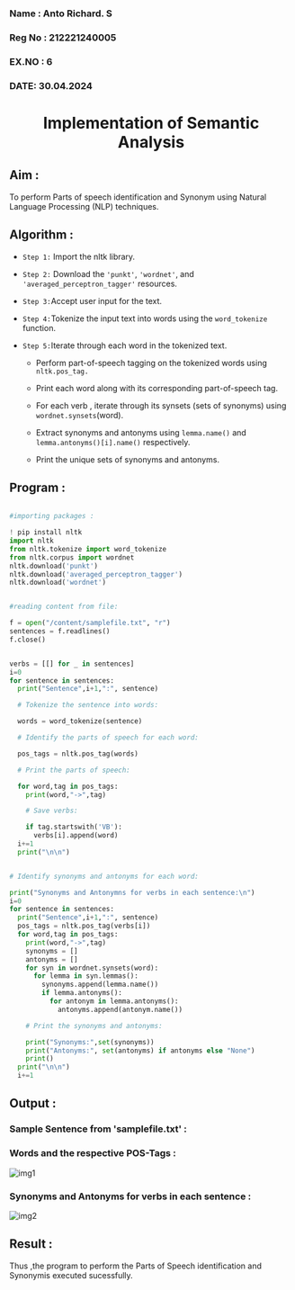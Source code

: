 <H3>Name : Anto Richard. S</H3>
<H3>Reg No : 212221240005</H3>
<H3>EX.NO : 6</H3>
<H3>DATE: 30.04.2024</H3>
<H1 ALIGN =CENTER>Implementation of Semantic Analysis</H1>

## Aim :

To perform Parts of speech identification and Synonym using Natural Language Processing (NLP) techniques.

## Algorithm :

- `Step 1:` Import the nltk library.<br>

- `Step 2:` Download the `'punkt'`, `'wordnet'`, and `'averaged_perceptron_tagger'` resources.<br>

- `Step 3:`Accept user input for the text.<br>

- `Step 4:`Tokenize the input text into words using the `word_tokenize` function.<br>

- `Step 5:`Iterate through each word in the tokenized text.<br>

    -	Perform part-of-speech tagging on the tokenized words using `nltk.pos_tag.`<br>
    
    -	Print each word along with its corresponding part-of-speech tag.<br>
    
    -	For each verb , iterate through its synsets (sets of synonyms) using `wordnet.synsets`(word).<br>
    
    -	Extract synonyms and antonyms using `lemma.name()` and `lemma.antonyms()[i].name()` respectively.<br>
    
    -	Print the unique sets of synonyms and antonyms.
      
## Program :

```python

#importing packages :

! pip install nltk
import nltk
from nltk.tokenize import word_tokenize
from nltk.corpus import wordnet
nltk.download('punkt')
nltk.download('averaged_perceptron_tagger')
nltk.download('wordnet')
```

```python

#reading content from file:

f = open("/content/samplefile.txt", "r")
sentences = f.readlines()
f.close()
```

```python

verbs = [[] for _ in sentences]
i=0
for sentence in sentences:
  print("Sentence",i+1,":", sentence)

  # Tokenize the sentence into words:

  words = word_tokenize(sentence)

  # Identify the parts of speech for each word:

  pos_tags = nltk.pos_tag(words)

  # Print the parts of speech:

  for word,tag in pos_tags:
    print(word,"->",tag)

    # Save verbs:

    if tag.startswith('VB'):
      verbs[i].append(word)
  i+=1
  print("\n\n")
```

```python

# Identify synonyms and antonyms for each word:

print("Synonyms and Antonymns for verbs in each sentence:\n")
i=0
for sentence in sentences:
  print("Sentence",i+1,":", sentence)
  pos_tags = nltk.pos_tag(verbs[i])
  for word,tag in pos_tags:
    print(word,"->",tag)
    synonyms = []
    antonyms = []
    for syn in wordnet.synsets(word):
      for lemma in syn.lemmas():
        synonyms.append(lemma.name())
        if lemma.antonyms():
          for antonym in lemma.antonyms():
            antonyms.append(antonym.name())

    # Print the synonyms and antonyms:

    print("Synonyms:",set(synonyms))
    print("Antonyms:", set(antonyms) if antonyms else "None")
    print()
  print("\n\n")
  i+=1
```

## Output :

### Sample Sentence from 'samplefile.txt' :
### Words and the respective POS-Tags :

![img1](https://github.com/anto-richard/Ex-6--AAI/assets/93427534/70e27c5c-4a34-4123-bd77-8aeac548d5a7)

### Synonyms and Antonyms for verbs in each sentence :

![img2](https://github.com/anto-richard/Ex-6--AAI/assets/93427534/c11e35d6-9433-4fa2-b28e-e96adf2b90a9)

## Result :

Thus ,the program to perform the Parts of Speech identification and Synonymis executed sucessfully.

